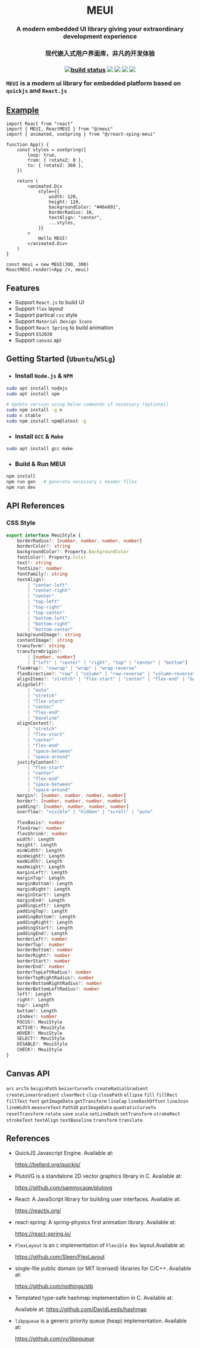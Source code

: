 <h1 align="center">MEUI</h1> 
<h3 align="center">A modern embedded UI library giving your extraordinary development experience<h3>
<h3 align="center">现代嵌入式用户界面库，非凡的开发体验<h3>

<p align="center">
  <a href="https://github.com/ZhUyU1997/MEUI/actions/workflows/node.js.yml"><img src="https://github.com/ZhUyU1997/MEUI/actions/workflows/node.js.yml/badge.svg" alt="build status"></a>
  <img src="https://img.shields.io/github/issues/ZhUyU1997/MEUI">
  <img src="https://img.shields.io/github/package-json/dependency-version/ZhUyU1997/MEUI/dev/rollup">
  <img src="https://img.shields.io/github/package-json/dependency-version/ZhUyU1997/MEUI/react">
  <img src="https://img.shields.io/github/package-json/dependency-version/ZhUyU1997/MEUI/@react-spring/core">
</p>



`MEUI` is a modern ui library for embedded platform based on `quickjs` and `React.js`

## [Example](examples/hello/index.jsx)

```tsx
import React from "react"
import { MEUI, ReactMEUI } from "@/meui"
import { animated, useSpring } from "@/react-sping-meui"

function App() {
    const styles = useSpring({
        loop: true,
        from: { rotateZ: 0 },
        to: { rotateZ: 360 },
    })

    return (
        <animated.Div
            style={{
                width: 120,
                height: 120,
                backgroundColor: "#46e891",
                borderRadius: 16,
                textAlign: "center",
                ...styles,
            }}
        >
            Hello MEUI!
        </animated.Div>
    )
}

const meui = new MEUI(300, 300)
ReactMEUI.render(<App />, meui)
```



## Features

- Support `React.js` to build UI
- Support `flex` layout
- Support partical `css` style
- Support `Material Design Icons`
- Support `React Spring` to build animation
- Support `ES2020`
- Support `canvas` api

## Getting Started (`Ubuntu`/`WSLg`)

- ### Install `Node.js` & `NPM`

```sh
sudo apt install nodejs
sudo apt install npm

# Update version using below commands if necessary (optional)
sudo npm install -g n
sudo n stable
sudo npm install npm@latest -g
```
- ### Install `GCC` & `Make`

```sh
sudo apt install gcc make
```

- ### Build & Run MEUI

```sh
npm install
npm run gen   # generate necessary c header files
npm run dev
```

## API References

### CSS Style

```typescript
export interface MeuiStyle {
    borderRadius?: [number, number, number, number]
    borderColor?: string
    backgroundColor?: Property.BackgroundColor
    fontColor?: Property.Color
    text?: string
    fontSize?: number
    fontFamily?: string
    textAlign?:
        | "center-left"
        | "center-right"
        | "center"
        | "top-left"
        | "top-right"
        | "top-center"
        | "bottom-left"
        | "bottom-right"
        | "bottom-center"
    backgroundImage?: string
    contentImage?: string
    transform?: string
    transformOrigin?:
        | [number, number]
        | ["left" | "center" | "right", "top" | "center" | "bottom"]
    flexWrap?: "nowrap" | "wrap" | "wrap-reverse"
    flexDirection?: "row" | "column" | "row-reverse" | "column-reverse"
    alignItems?: "stretch" | "flex-start" | "center" | "flex-end" | "baseline"
    alignSelf?:
        | "auto"
        | "stretch"
        | "flex-start"
        | "center"
        | "flex-end"
        | "baseline"
    alignContent?:
        | "stretch"
        | "flex-start"
        | "center"
        | "flex-end"
        | "space-between"
        | "space-around"
    justifyContent?:
        | "flex-start"
        | "center"
        | "flex-end"
        | "space-between"
        | "space-around"
    margin?: [number, number, number, number]
    border?: [number, number, number, number]
    padding?: [number, number, number, number]
    overflow?: "visible" | "hidden" | "scroll" | "auto"

    flexBasis?: number
    flexGrow?: number
    flexShrink?: number
    width?: Length
    height?: Length
    minWidth?: Length
    minHeight?: Length
    maxWidth?: Length
    maxHeight?: Length
    marginLeft?: Length
    marginTop?: Length
    marginBottom?: Length
    marginRight?: Length
    marginStart?: Length
    marginEnd?: Length
    paddingLeft?: Length
    paddingTop?: Length
    paddingBottom?: Length
    paddingRight?: Length
    paddingStart?: Length
    paddingEnd?: Length
    borderLeft?: number
    borderTop?: number
    borderBottom?: number
    borderRight?: number
    borderStart?: number
    borderEnd?: number
    borderTopLeftRadius?: number
    borderTopRightRadius?: number
    borderBottomRightRadius?: number
    borderBottomLeftRadius?: number
    left?: Length
    right?: Length
    top?: Length
    bottom?: Length
    zIndex?: number
    FOCUS?: MeuiStyle
    ACTIVE?: MeuiStyle
    HOVER?: MeuiStyle
    SELECT?: MeuiStyle
    DISABLE?: MeuiStyle
    CHECK?: MeuiStyle
}
```



## Canvas API

`arc` `arcTo` `beiginPath` `bezierCurveTo` `createRadialGradient` `createLinearGradient` `clearRect` `clip` `closePath` `ellipse` `fill` `fillRect` `fillText` `font` `getImageData` `getTransform` `lineCap` `lineDashOffset` `lineJoin` `lineWidth` `measureText` `Path2D` `putImageData` `quadraticCurveTo` `resetTransform` `rotate` `save` `scale` `setLineDash` `setTransform` `strokeRect` `strokeText` `textAlign` `textBaseline` `transform` `translate`

## References

- QuickJS Javascript Engine. Available at:

   https://bellard.org/quickjs/

- PlutoVG is a standalone 2D vector graphics library in C. Available at:

   https://github.com/sammycage/plutovg

- React: A JavaScript library for building user interfaces.  Available at:

  https://reactjs.org/

- react-spring: A spring-physics first animation library.   Available at:

  https://react-spring.io/

- `FlexLayout` is an `C` implementation of `Flexible Box` layout.Available at:

   https://github.com/Sleen/FlexLayout

- single-file public domain (or MIT licensed) libraries for C/C++. Available at:

   https://github.com/nothings/stb

- Templated type-safe hashmap implementation in C. Available at:

  Available at: https://github.com/DavidLeeds/hashmap

- `libpqueue` is a generic priority queue (heap) implementation. Available at:

  https://github.com/vy/libpqueue